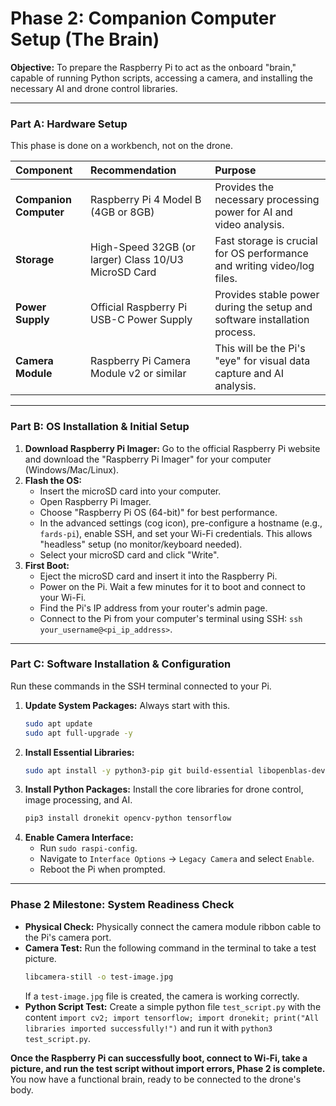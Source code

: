   # Phase 2: Companion Computer Setup (The Brain)

  **Objective:** To prepare the Raspberry Pi to act as the onboard "brain," capable of running Python scripts, accessing a camera, and installing the necessary AI and drone control libraries.

  ---

  ### Part A: Hardware Setup

  This phase is done on a workbench, not on the drone.

  | Component | Recommendation | Purpose |
  | :--- | :--- | :--- |
  | **Companion Computer**| Raspberry Pi 4 Model B (4GB or 8GB) | Provides the necessary processing power for AI and video analysis. |
  | **Storage** | High-Speed 32GB (or larger) Class 10/U3 MicroSD Card | Fast storage is crucial for OS performance and writing video/log files. |
  | **Power Supply** | Official Raspberry Pi USB-C Power Supply | Provides stable power during the setup and software installation process. |
  | **Camera Module** | Raspberry Pi Camera Module v2 or similar | This will be the Pi's "eye" for visual data capture and AI analysis. |

  ---

  ### Part B: OS Installation & Initial Setup

  1.  **Download Raspberry Pi Imager:** Go to the official Raspberry Pi website and download the "Raspberry Pi Imager" for your computer (Windows/Mac/Linux).
  2.  **Flash the OS:**
      * Insert the microSD card into your computer.
      * Open Raspberry Pi Imager.
      * Choose "Raspberry Pi OS (64-bit)" for best performance.
      * In the advanced settings (cog icon), pre-configure a hostname (e.g., `fards-pi`), enable SSH, and set your Wi-Fi credentials. This allows "headless" setup (no monitor/keyboard needed).
      * Select your microSD card and click "Write".
  3.  **First Boot:**
      * Eject the microSD card and insert it into the Raspberry Pi.
      * Power on the Pi. Wait a few minutes for it to boot and connect to your Wi-Fi.
      * Find the Pi's IP address from your router's admin page.
      * Connect to the Pi from your computer's terminal using SSH: `ssh your_username@<pi_ip_address>`.

  ---

  ### Part C: Software Installation & Configuration

  Run these commands in the SSH terminal connected to your Pi.

  1.  **Update System Packages:** Always start with this.
      ```bash
      sudo apt update
      sudo apt full-upgrade -y
      ```
  2.  **Install Essential Libraries:**
      ```bash
      sudo apt install -y python3-pip git build-essential libopenblas-dev libatlas-base-dev
      ```
  3.  **Install Python Packages:** Install the core libraries for drone control, image processing, and AI.
      ```bash
      pip3 install dronekit opencv-python tensorflow
      ```
  4.  **Enable Camera Interface:**
      * Run `sudo raspi-config`.
      * Navigate to `Interface Options` -> `Legacy Camera` and select `Enable`.
      * Reboot the Pi when prompted.

  ---

  ### Phase 2 Milestone: System Readiness Check

  * **Physical Check:** Physically connect the camera module ribbon cable to the Pi's camera port.
  * **Camera Test:** Run the following command in the terminal to take a test picture.
    ```bash
    libcamera-still -o test-image.jpg
    ```
    If a `test-image.jpg` file is created, the camera is working correctly.
  * **Python Script Test:** Create a simple python file `test_script.py` with the content `import cv2; import tensorflow; import dronekit; print("All libraries imported successfully!")` and run it with `python3 test_script.py`.

  **Once the Raspberry Pi can successfully boot, connect to Wi-Fi, take a picture, and run the test script without import errors, Phase 2 is complete.** You now have a functional brain, ready to be connected to the drone's body.
